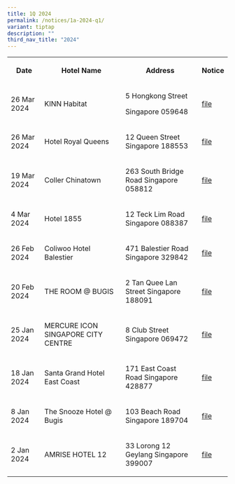 ```yaml
---
title: 1Q 2024
permalink: /notices/1a-2024-q1/
variant: tiptap
description: ""
third_nav_title: "2024"
---
```

<p></p>
<table>
<tbody>
<tr>
<th rowspan="1" colspan="1">
<p>Date</p>
</th>
<th rowspan="1" colspan="1">
<p>Hotel Name</p>
</th>
<th rowspan="1" colspan="1">
<p>Address</p>
</th>
<th rowspan="1" colspan="1">
<p>Notice</p>
</th>
</tr>
<tr>
<td rowspan="1" colspan="1">
<p>26 Mar 2024</p>
</td>
<td rowspan="1" colspan="1">
<p>KINN Habitat</p>
</td>
<td rowspan="1" colspan="1">
<p>5 Hongkong Street</p>
<p>Singapore 059648</p>
</td>
<td rowspan="1" colspan="1">
<p><a href="/files/KINN_Habitat.pdf" rel="noopener noreferrer nofollow" target="_blank">file</a>
</p>
</td>
</tr>
<tr>
<td rowspan="1" colspan="1">
<p>26 Mar 2024</p>
</td>
<td rowspan="1" colspan="1">
<p>Hotel Royal Queens</p>
</td>
<td rowspan="1" colspan="1">
<p>12 Queen Street Singapore 188553</p>
</td>
<td rowspan="1" colspan="1">
<p><a href="/files/Hotel_Royal_Queens.pdf" rel="noopener noreferrer nofollow" target="_blank">file</a>
</p>
</td>
</tr>
<tr>
<td rowspan="1" colspan="1">
<p>19 Mar 2024</p>
</td>
<td rowspan="1" colspan="1">
<p>Coller Chinatown</p>
</td>
<td rowspan="1" colspan="1">
<p>263 South Bridge Road Singapore 058812</p>
</td>
<td rowspan="1" colspan="1">
<p><a href="/files/Coller_Chinatown.pdf" rel="noopener noreferrer nofollow" target="_blank">file</a>
</p>
</td>
</tr>
<tr>
<td rowspan="1" colspan="1">
<p>4 Mar 2024</p>
</td>
<td rowspan="1" colspan="1">
<p>Hotel 1855</p>
</td>
<td rowspan="1" colspan="1">
<p>12 Teck Lim Road Singapore 088387</p>
</td>
<td rowspan="1" colspan="1">
<p><a href="/files/Hotel_1855.pdf" rel="noopener noreferrer nofollow" target="_blank">file</a>
</p>
</td>
</tr>
<tr>
<td rowspan="1" colspan="1">
<p>26 Feb 2024</p>
</td>
<td rowspan="1" colspan="1">
<p>Coliwoo Hotel Balestier</p>
</td>
<td rowspan="1" colspan="1">
<p>471 Balestier Road Singapore 329842</p>
</td>
<td rowspan="1" colspan="1">
<p><a href="/files/Coliwoo_Hotel_Balestier.pdf" rel="noopener noreferrer nofollow" target="_blank">file</a>
</p>
</td>
</tr>
<tr>
<td rowspan="1" colspan="1">
<p>20 Feb 2024</p>
</td>
<td rowspan="1" colspan="1">
<p>THE ROOM @ BUGIS</p>
</td>
<td rowspan="1" colspan="1">
<p>2 Tan Quee Lan Street Singapore 188091</p>
</td>
<td rowspan="1" colspan="1">
<p><a href="/files/THE_ROOM___BUGIS.pdf" rel="noopener noreferrer nofollow" target="_blank">file</a>
</p>
</td>
</tr>
<tr>
<td rowspan="1" colspan="1">
<p>25 Jan 2024</p>
</td>
<td rowspan="1" colspan="1">
<p>MERCURE ICON SINGAPORE CITY CENTRE</p>
</td>
<td rowspan="1" colspan="1">
<p>8 Club Street Singapore 069472</p>
</td>
<td rowspan="1" colspan="1">
<p><a href="/files/MERCURE_ICON_SINGAPORE_CITY_CENTRE.pdf" rel="noopener noreferrer nofollow" target="_blank">file</a>
</p>
</td>
</tr>
<tr>
<td rowspan="1" colspan="1">
<p>18 Jan 2024</p>
</td>
<td rowspan="1" colspan="1">
<p>Santa Grand Hotel East Coast</p>
</td>
<td rowspan="1" colspan="1">
<p>171 East Coast Road Singapore 428877</p>
</td>
<td rowspan="1" colspan="1">
<p><a href="/files/Santa_Grand_Hotel_East_Coast.pdf" rel="noopener noreferrer nofollow" target="_blank">file</a>
</p>
</td>
</tr>
<tr>
<td rowspan="1" colspan="1">
<p>8 Jan 2024</p>
</td>
<td rowspan="1" colspan="1">
<p>The Snooze Hotel @ Bugis</p>
</td>
<td rowspan="1" colspan="1">
<p>103 Beach Road Singapore 189704</p>
</td>
<td rowspan="1" colspan="1">
<p><a href="/files/The_Snooze_Hotel___Bugis.pdf" rel="noopener noreferrer nofollow" target="_blank">file</a>
</p>
</td>
</tr>
<tr>
<td rowspan="1" colspan="1">
<p>2 Jan 2024</p>
</td>
<td rowspan="1" colspan="1">
<p>AMRISE HOTEL 12</p>
</td>
<td rowspan="1" colspan="1">
<p>33 Lorong 12 Geylang Singapore 399007</p>
</td>
<td rowspan="1" colspan="1">
<p><a href="/files/AMRISE_HOTEL_12.pdf" rel="noopener noreferrer nofollow" target="_blank">file</a>
</p>
</td>
</tr>
</tbody>
</table>
<p></p>